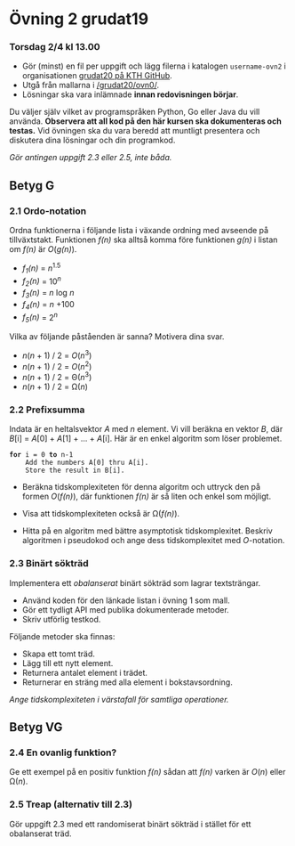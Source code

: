 # Övning 2 grudat19
### Torsdag 2/4 kl 13.00

- Gör (minst) en fil per uppgift och lägg filerna i katalogen <code>username-ovn2</code> i organisationen [grudat20 på KTH GitHub](https://gits-15.sys.kth.se/grudat20).
- Utgå från mallarna i [/grudat20/ovn0/](https://github.com/yourbasic/grudat20/tree/master/ovn0).
- Lösningar ska vara inlämnade **innan redovisningen börjar**.

Du väljer själv vilket av programspråken Python, Go eller Java du vill använda.
**Observera att all kod på den här kursen ska dokumenteras och testas.**
Vid övningen ska du vara beredd att muntligt presentera och diskutera dina lösningar och din programkod.

*Gör antingen uppgift 2.3 eller 2.5, inte båda.*

## Betyg G

### 2.1 Ordo-notation

Ordna funktionerna i följande lista i växande ordning med
avseende på tillväxtstakt. Funktionen <i>f(n)</i> ska alltså
komma före funktionen <i>g(n)</i> i listan om
<i>f(n)</i> är <i>O</i>(<i>g(n)</i>).

<ul>
<li><i>f<sub>1</sub>(n)</i>&nbsp;=&nbsp;<i>n</i><sup>1.5</sup>
</li>
<li><i>f<sub>2</sub>(n)</i>&nbsp;=&nbsp;10<sup><i>n</i></sup>
</li>
<li><i>f<sub>3</sub>(n)</i>&nbsp;=&nbsp;<i>n</i>&nbsp;log&nbsp;<i>n</i>
</li>
<li><i>f<sub>4</sub>(n)</i>&nbsp;=&nbsp;<i>n</i>&nbsp;+100
</li>
<li><i>f<sub>5</sub>(n)</i>&nbsp;=&nbsp;2<sup><i>n</i></sup>
</li>
</ul>

Vilka av följande påståenden är sanna? Motivera dina svar.

<ul>
<li><i>n</i>(<i>n</i>&nbsp;+&nbsp;1)&nbsp;/&nbsp;2 = <i>O</i>(<i>n</i><sup>3</sup>)</li>
<li><i>n</i>(<i>n</i>&nbsp;+&nbsp;1)&nbsp;/&nbsp;2 = <i>O</i>(<i>n</i><sup>2</sup>)</li>
<li><i>n</i>(<i>n</i>&nbsp;+&nbsp;1)&nbsp;/&nbsp;2 = &Theta;(<i>n</i><sup>3</sup>)</li>
<li><i>n</i>(<i>n</i>&nbsp;+&nbsp;1)&nbsp;/&nbsp;2 = &Omega;(<i>n</i>)</li>
</ul>


### 2.2 Prefixsumma

Indata är en heltalsvektor <i>A</i> med <i>n</i>&nbsp;element.
Vi vill beräkna en vektor <i>B</i>, där <i>B</i>[i]&nbsp;=
<i>A</i>[0]&nbsp;+&nbsp;<i>A</i>[1]&nbsp;+&nbsp;...&nbsp;+&nbsp;<i>A</i>[i].
Här är en enkel algoritm som löser problemet.

<pre><code><b>for</b> i = 0 <b>to</b> n-1
    Add the numbers A[0] thru A[i].
    Store the result in B[i].
</code></pre>

- Beräkna tidskomplexiteten för denna algoritm och uttryck den på
  formen&nbsp;<i>O</i>(<i>f(n)</i>), där funktionen&nbsp;<i>f(n)</i>
  är så liten och enkel som möjligt.

- Visa att tidskomplexiteten också är &Omega;(<i>f(n)</i>).

- Hitta på en algoritm med bättre asymptotisk tidskomplexitet.
  Beskriv algoritmen i pseudokod och ange dess
  tidskomplexitet med <i>O</i>-notation.
  
### 2.3 Binärt sökträd

Implementera ett *obalanserat* binärt sökträd som lagrar textsträngar.

-  Använd koden för den länkade listan i övning&nbsp;1 som mall.
- Gör ett tydligt API med publika dokumenterade metoder.
- Skriv utförlig testkod.

Följande metoder ska finnas:

- Skapa ett tomt träd.
- Lägg till ett nytt element.
- Returnera antalet element i trädet.
- Returnerar en sträng med alla element i bokstavsordning.

*Ange tidskomplexiteten i värstafall för samtliga operationer.*

## Betyg VG

### 2.4 En ovanlig funktion?

Ge ett exempel på en positiv funktion <i>f(n)</i> sådan att
<i>f(n)</i> varken är <i>O</i>(<i>n</i>) eller
&Omega;(<i>n</i>).

### 2.5 Treap (alternativ till 2.3)

Gör uppgift 2.3 med ett randomiserat binärt sökträd i stället för ett obalanserat träd.
